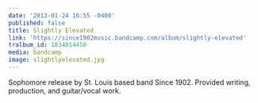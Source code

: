 ```yaml
---
date: '2013-01-24 16:55 -0400'
published: false
title: Slightly Elevated
link: 'https://since1902music.bandcamp.com/album/slightly-elevated'
tralbum_id: 1834014450
media: bandcamp
image: slightlyelevated.jpg
---
```

Sophomore release by St. Louis based band Since 1902. Provided writing, production, and guitar/vocal work.
